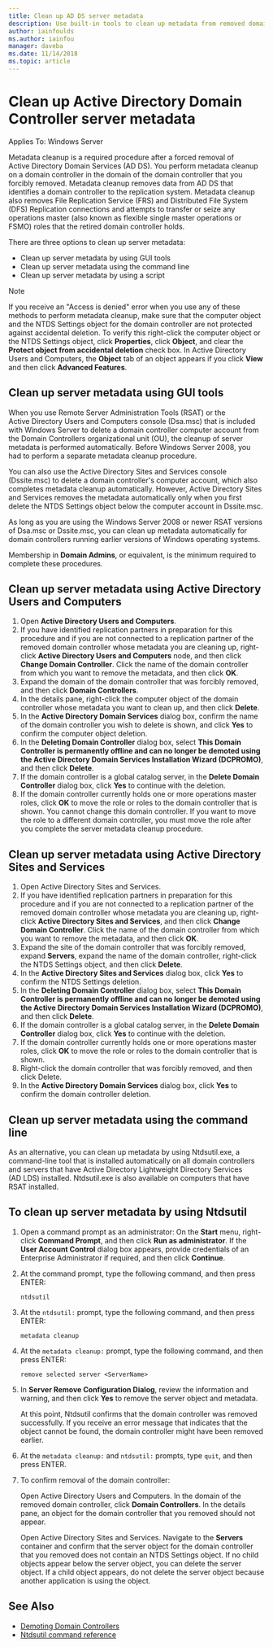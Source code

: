 ```yaml
---
title: Clean up AD DS server metadata
description: Use built-in tools to clean up metadata from removed domain controllers
author: iainfoulds
ms.author: iainfou
manager: daveba
ms.date: 11/14/2018
ms.topic: article
---
```

# Clean up Active Directory Domain Controller server metadata

Applies To: Windows Server

Metadata cleanup is a required procedure after a forced removal of Active Directory Domain Services (AD DS). You perform metadata cleanup on a domain controller in the domain of the domain controller that you forcibly removed. Metadata cleanup removes data from AD DS that identifies a domain controller to the replication system. Metadata cleanup also removes File Replication Service (FRS) and Distributed File System (DFS) Replication connections and attempts to transfer or seize any operations master (also known as flexible single master operations or FSMO) roles that the retired domain controller holds.

There are three options to clean up server metadata:

- Clean up server metadata by using GUI tools
- Clean up server metadata using the command line
- Clean up server metadata by using a script

> [!NOTE]
> If you receive an "Access is denied" error when you use any of these methods to perform metadata cleanup, make sure that the computer object and the NTDS Settings object for the domain controller are not protected against accidental deletion. To verify this right-click the computer object or the NTDS Settings object, click **Properties**, click **Object**, and clear the **Protect object from accidental deletion** check box. In Active Directory Users and Computers, the **Object** tab of an object appears if you click **View** and then click **Advanced Features**.

## Clean up server metadata using GUI tools

When you use Remote Server Administration Tools (RSAT) or the Active Directory Users and Computers console (Dsa.msc) that is included with Windows Server to delete a domain controller computer account from the Domain Controllers organizational unit (OU), the cleanup of server metadata is performed automatically. Before Windows Server 2008, you had to perform a separate metadata cleanup procedure.

You can also use the Active Directory Sites and Services console (Dssite.msc) to delete a domain controller's computer account, which also completes metadata cleanup automatically. However, Active Directory Sites and Services removes the metadata automatically only when you first delete the NTDS Settings object below the computer account in Dssite.msc.

As long as you are using the Windows Server 2008 or newer RSAT versions of Dsa.msc or Dssite.msc, you can clean up metadata automatically for domain controllers running earlier versions of Windows operating systems.

Membership in **Domain Admins**, or equivalent, is the minimum required to complete these procedures.

## Clean up server metadata using Active Directory Users and Computers

1. Open **Active Directory Users and Computers**.
2. If you have identified replication partners in preparation for this procedure and if you are not connected to a replication partner of the removed domain controller whose metadata you are cleaning up, right-click **Active Directory Users and Computers** node, and then click **Change Domain Controller**. Click the name of the domain controller from which you want to remove the metadata, and then click **OK**.
3. Expand the domain of the domain controller that was forcibly removed, and then click **Domain Controllers**.
4. In the details pane, right-click the computer object of the domain controller whose metadata you want to clean up, and then click **Delete**.
5. In the **Active Directory Domain Services** dialog box, confirm the name of the domain controller you wish to delete is shown, and click **Yes** to confirm the computer object deletion.
6. In the **Deleting Domain Controller** dialog box, select **This Domain Controller is permanently offline and can no longer be demoted using the Active Directory Domain Services Installation Wizard (DCPROMO)**, and then click **Delete**.
7. If the domain controller is a global catalog server, in the **Delete Domain Controller** dialog box, click **Yes** to continue with the deletion.
8. If the domain controller currently holds one or more operations master roles, click **OK** to move the role or roles to the domain controller that is shown. You cannot change this domain controller. If you want to move the role to a different domain controller, you must move the role after you complete the server metadata cleanup procedure.

## Clean up server metadata using Active Directory Sites and Services

1. Open Active Directory Sites and Services.
2. If you have identified replication partners in preparation for this procedure and if you are not connected to a replication partner of the removed domain controller whose metadata you are cleaning up, right-click **Active Directory Sites and Services**, and then click **Change Domain Controller**. Click the name of the domain controller from which you want to remove the metadata, and then click **OK**.
3. Expand the site of the domain controller that was forcibly removed, expand **Servers**, expand the name of the domain controller, right-click the NTDS Settings object, and then click **Delete**.
4. In the **Active Directory Sites and Services** dialog box, click **Yes** to confirm the NTDS Settings deletion.
5. In the **Deleting Domain Controller** dialog box, select **This Domain Controller is permanently offline and can no longer be demoted using the Active Directory Domain Services Installation Wizard (DCPROMO)**, and then click **Delete**.
6. If the domain controller is a global catalog server, in the **Delete Domain Controller** dialog box, click **Yes** to continue with the deletion.
7. If the domain controller currently holds one or more operations master roles, click **OK** to move the role or roles to the domain controller that is shown.
8. Right-click the domain controller that was forcibly removed, and then click Delete.
9. In the **Active Directory Domain Services** dialog box, click **Yes** to confirm the domain controller deletion.

## Clean up server metadata using the command line

As an alternative, you can clean up metadata by using Ntdsutil.exe, a command-line tool that is installed automatically on all domain controllers and servers that have Active Directory Lightweight Directory Services (AD LDS) installed. Ntdsutil.exe is also available on computers that have RSAT installed.

## To clean up server metadata by using Ntdsutil

1. Open a command prompt as an administrator: On the **Start** menu, right-click **Command Prompt**, and then click **Run as administrator**. If the **User Account Control** dialog box appears, provide credentials of an Enterprise Administrator if required, and then click **Continue**.
2. At the command prompt, type the following command, and then press ENTER:

   `ntdsutil`

3. At the `ntdsutil:` prompt, type the following command, and then press ENTER:

   `metadata cleanup`

4. At the `metadata cleanup:` prompt, type the following command, and then press ENTER:

   `remove selected server <ServerName>`

5. In **Server Remove Configuration Dialog**, review the information and warning, and then click **Yes** to remove the server object and metadata.

   At this point, Ntdsutil confirms that the domain controller was removed successfully. If you receive an error message that indicates that the object cannot be found, the domain controller might have been removed earlier.

6. At the `metadata cleanup:` and `ntdsutil:` prompts, type `quit`, and then press ENTER.

7. To confirm removal of the domain controller:

   Open Active Directory Users and Computers. In the domain of the removed domain controller, click **Domain Controllers**. In the details pane, an object for the domain controller that you removed should not appear.

   Open Active Directory Sites and Services. Navigate to the **Servers** container and confirm that the server object for the domain controller that you removed does not contain an NTDS Settings object. If no child objects appear below the server object, you can delete the server object. If a child object appears, do not delete the server object because another application is using the object.

## See Also

* [Demoting Domain Controllers](Demoting-Domain-Controllers-and-Domains--Level-200-.md)
* [Ntdsutil command reference](/previous-versions/windows/it-pro/windows-server-2008-r2-and-2008/cc753343(v=ws.10))
